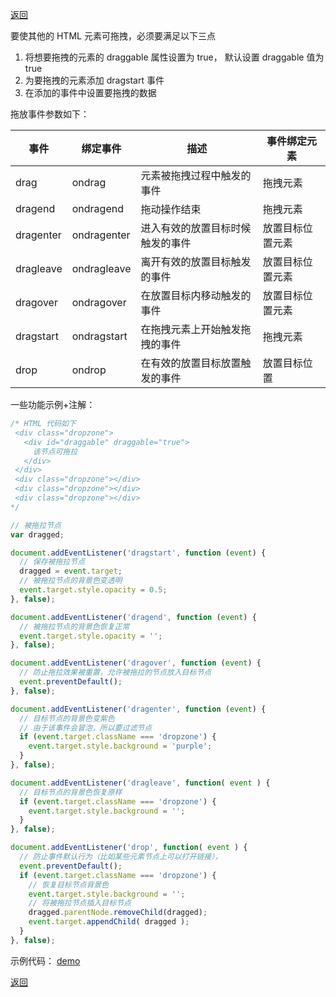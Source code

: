 [返回](./index.md)

要使其他的 HTML 元素可拖拽，必须要满足以下三点

1. 将想要拖拽的元素的 draggable 属性设置为 true， 默认设置 draggable 值为 true
2. 为要拖拽的元素添加 dragstart 事件
3. 在添加的事件中设置要拖拽的数据

拖放事件参数如下：

| 事件 | 绑定事件 | 描述                       | 事件绑定元素 |
| ---- | -------- | -------------------------- | ------------ |
| drag | ondrag   | 元素被拖拽过程中触发的事件 | 拖拽元素     |
| dragend | ondragend   | 拖动操作结束 | 拖拽元素     |
| dragenter | ondragenter   | 进入有效的放置目标时候触发的事件 | 放置目标位置元素     |
| dragleave | ondragleave   | 离开有效的放置目标触发的事件 | 放置目标位置元素     |
| dragover | ondragover   | 在放置目标内移动触发的事件 | 放置目标位置元素     |
| dragstart | ondragstart   | 在拖拽元素上开始触发拖拽的事件 | 拖拽元素     |
| drop | ondrop   | 在有效的放置目标放置触发的事件 | 放置目标位置     |

一些功能示例+注解：
```javascript
/* HTML 代码如下
 <div class="dropzone">
   <div id="draggable" draggable="true">
     该节点可拖拉
   </div>
 </div>
 <div class="dropzone"></div>
 <div class="dropzone"></div>
 <div class="dropzone"></div>
*/

// 被拖拉节点
var dragged;

document.addEventListener('dragstart', function (event) {
  // 保存被拖拉节点
  dragged = event.target;
  // 被拖拉节点的背景色变透明
  event.target.style.opacity = 0.5;
}, false);

document.addEventListener('dragend', function (event) {
  // 被拖拉节点的背景色恢复正常
  event.target.style.opacity = '';
}, false);

document.addEventListener('dragover', function (event) {
  // 防止拖拉效果被重置，允许被拖拉的节点放入目标节点
  event.preventDefault();
}, false);

document.addEventListener('dragenter', function (event) {
  // 目标节点的背景色变紫色
  // 由于该事件会冒泡，所以要过滤节点
  if (event.target.className === 'dropzone') {
    event.target.style.background = 'purple';
  }
}, false);

document.addEventListener('dragleave', function( event ) {
  // 目标节点的背景色恢复原样
  if (event.target.className === 'dropzone') {
    event.target.style.background = '';
  }
}, false);

document.addEventListener('drop', function( event ) {
  // 防止事件默认行为（比如某些元素节点上可以打开链接），
  event.preventDefault();
  if (event.target.className === 'dropzone') {
    // 恢复目标节点背景色
    event.target.style.background = '';
    // 将被拖拉节点插入目标节点
    dragged.parentNode.removeChild(dragged);
    event.target.appendChild( dragged );
  }
}, false);
```

示例代码：
[demo](./code/draggable-test.html)

[返回](./index.md)
